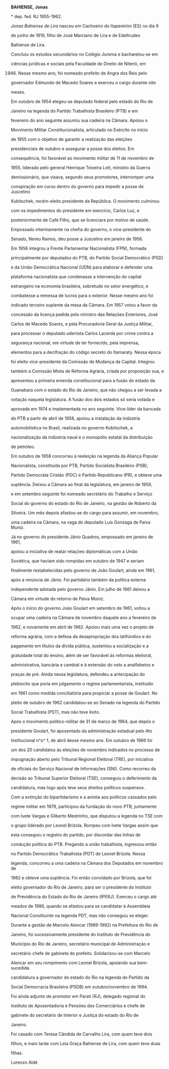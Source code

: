 **BAHIENSE,** **Jonas**



\* dep. fed. RJ 1955-1962.



*Jonas Bahiense de Lira* nasceu em Cachoeiro do Itapemirim (ES) no dia 9

de junho de 1919, filho de José Marciano de Lira e de Edeltrudes

Bahiense de Lira.



Concluiu os estudos secundários no Colégio Jurema e bacharelou-se em

ciências jurídicas e sociais pela Faculdade de Direito de Niterói, em

1946. Nesse mesmo ano, foi nomeado prefeito de Angra dos Reis pelo

governador Edmundo de Macedo Soares e exerceu o cargo durante oito

meses.



Em outubro de 1954 elegeu-se deputado federal pelo estado do Rio de

Janeiro na legenda do Partido Trabalhista Brasileiro (PTB) e em

fevereiro do ano seguinte assumiu sua cadeira na Câmara. Apoiou o

Movimento Militar Constitucionalista, articulado no Exército no início

de 1955 com o objetivo de garantir a realização das eleições

presidenciais de outubro e assegurar a posse dos eleitos. Em

consequência, foi favorável ao movimento militar de 11 de novembro de

1955, liderado pelo general Henrique Teixeira Lott, ministro da Guerra

demissionário, que visava, segundo seus promotores, interromper uma

conspiração em curso dentro do governo para impedir a posse de Juscelino

Kubitschek, recém-eleito presidente da República. O movimento culminou

com os impedimentos do presidente em exercício, Carlos Luz, e

posteriormente de Café Filho, que se licenciara por motivo de saúde.

Empossado interinamente na chefia do governo, o vice-presidente do

Senado, Nereu Ramos, deu posse a Juscelino em janeiro de 1956.



Em 1956 integrou a Frente Parlamentar Nacionalista (FPN), formada

principalmente por deputados do PTB, do Partido Social Democrático (PSD)

e da União Democrática Nacional (UDN) para elaborar e defender uma

plataforma nacionalista que condenasse a intervenção do capital

estrangeiro na economia brasileira, sobretudo no setor energético, e

combatesse a remessa de lucros para o exterior. Nesse mesmo ano foi

indicado terceiro suplente da mesa da Câmara. Em 1957 votou a favor da

concessão da licença pedida pelo ministro das Relações Exteriores, José

Carlos de Macedo Soares, e pela Procuradoria Geral da Justiça Militar,

para processar o deputado udenista Carlos Lacerda por crime contra a

segurança nacional, em virtude de ter fornecido, pela imprensa,

elementos para a decifração do código secreto do Itamaraty. Nessa época

foi eleito vice-presidente da Comissão de Mudança da Capital. Integrou

também a Comissão Mista de Reforma Agrária, criada por proposição sua, e

apresentou a primeira emenda constitucional para a fusão do estado da

Guanabara com o estado do Rio de Janeiro, que não chegou a ser levada a

votação naquela legislatura. A fusão dos dois estados só seria votada e

aprovada em 1974 e implementada no ano seguinte. Vice-líder da bancada

do PTB a partir de abril de 1958, apoiou a instalação da indústria

automobilística no Brasil, realizada no governo Kubitschek, a

nacionalização da indústria naval e o monopólio estatal da distribuição

de petróleo.



Em outubro de 1958 concorreu à reeleição na legenda da Aliança Popular

Nacionalista, constituída por PTB, Partido Socialista Brasileiro (PSB),

Partido Democrata Cristão (PDC) e Partido Republicano (PR), e obteve uma

suplência. Deixou a Câmara ao final da legislatura, em janeiro de 1959,

e em setembro seguinte foi nomeado secretário do Trabalho e Serviço

Social do governo do estado do Rio de Janeiro, na gestão de Roberto da

Silveira. Um mês depois afastou-se do cargo para assumir, em novembro,

uma cadeira na Câmara, na vaga do deputado Luís Gonzaga de Paiva Muniz.

Já no governo do presidente Jânio Quadros, empossado em janeiro de 1961,

apoiou a iniciativa de reatar relações diplomáticas com a União

Soviética, que haviam sido rompidas em outubro de 1947 e seriam

finalmente restabelecidas pelo governo de João Goulart, ainda em 1961,

após a renúncia de Jânio. Foi partidário também da política externa

independente adotada pelo governo Jânio. Em julho de 1961 deixou a

Câmara em virtude do retorno de Paiva Muniz.



Após o início do governo João Goulart em setembro de 1961, voltou a

ocupar uma cadeira na Câmara de novembro daquele ano a fevereiro de

1962, e novamente em abril de 1962. Apoiou mais uma vez o projeto de

reforma agrária, com a defesa da desapropriação dos latifúndios e do

pagamento em títulos da dívida pública, sustentou a socialização e a

gratuidade total do ensino, além de ser favorável às reformas eleitoral,

administrativa, bancária e cambial e à extensão do voto a analfabetos e

praças de pré. Ainda nessa legislatura, defendeu a antecipação do

plebiscito que poria em julgamento o regime parlamentarista, instituído

em 1961 como medida conciliatória para propiciar a posse de Goulart. No

pleito de outubro de 1962 candidatou-se ao Senado na legenda do Partido

Social Trabalhista (PST), mas não teve êxito.



Após o movimento político-militar de 31 de março de 1964, que depôs o

presidente Goulart, foi aposentado da administração estadual pelo Ato

Institucional n^o^ 1, de abril desse mesmo ano. Em outubro de 1966 foi

um dos 20 candidatos às eleições de novembro indicados no processo de

impugnação aberto pelo Tribunal Regional Eleitoral (TRE), por iniciativa

de oficiais do Serviço Nacional de Informações (SNI). Como recorreu da

decisão ao Tribunal Superior Eleitoral (TSE), conseguiu o deferimento da

candidatura, mas logo após teve seus direitos políticos suspensos.



Com a extinção do bipartidarismo e a anistia aos políticos cassados pelo

regime militar em 1979, participou da fundação do novo PTB, juntamente

com Ivete Vargas e Gilberto Mestrinho, que disputou a legenda no TSE com

o grupo liderado por Leonel Brizola. Rompeu com Ivete Vargas assim que

esta conseguiu o registro do partido, por discordar das linhas de

condução política do PTB. Pregando a união trabalhista, ingressou então

no Partido Democrático Trabalhista (PDT) de Leonel Brizola. Nessa

legenda, concorreu a uma cadeira na Câmara dos Deputados em novembro de

1982 e obteve uma suplência. Foi então convidado por Brizola, que foi

eleito governador do Rio de Janeiro, para ser o presidente do Instituto

de Previdência do Estado do Rio de Janeiro (IPERJ). Exerceu o cargo até

meados de 1986, quando se afastou para se candidatar à Assembleia

Nacional Constituinte na legenda PDT, mas não conseguiu se eleger.



Durante a gestão de Marcelo Alencar (1989-1992) na Prefeitura do Rio de

Janeiro, foi sucessivamente presidente do Instituto de Previdência do

Município do Rio de Janeiro, secretário municipal de Administração e

secretário chefe de gabinete do prefeito. Solidarizou-se com Marcelo

Alencar em seu rompimento com Leonel Brizola, apoiando sua bem-sucedida

candidatura a governador do estado do Rio na legenda do Partido da

Social Democracia Brasileira (PSDB) em outubro/novembro de 1994.



Foi ainda adjunto de promotor em Parati (RJ), delegado regional do

Instituto de Aposentadoria e Pensões dos Comerciários e chefe de

gabinete do secretário de Interior e Justiça do estado do Rio de

Janeiro.



Foi casado com Teresa Cândida de Carvalho Lira, com quem teve dois

filhos, e mais tarde com Leia Graça Bahiense de Lira, com quem teve duas

filhas.



Lorenzo Aldé



